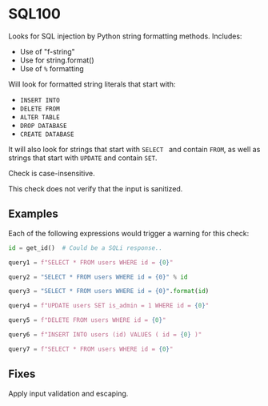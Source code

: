 # SQL100

Looks for SQL injection by Python string formatting methods. Includes:

- Use of "f-string"
- Use for string.format()
- Use of `%` formatting

Will look for formatted string literals that start with:

- `INSERT INTO `
- `DELETE FROM`
- `ALTER TABLE `
- `DROP DATABASE `
- `CREATE DATABASE `

It will also look for strings that start with `SELECT ` and contain ` FROM `, as well as strings that start with ` UPDATE ` and contain ` SET `. 

Check is case-insensitive.

This check does not verify that the input is sanitized.

## Examples

Each of the following expressions would trigger a warning for this check:

```python
id = get_id()  # Could be a SQLi response..

query1 = f"SELECT * FROM users WHERE id = {0}"

query2 = "SELECT * FROM users WHERE id = {0}" % id

query3 = "SELECT * FROM users WHERE id = {0}".format(id)

query4 = f"UPDATE users SET is_admin = 1 WHERE id = {0}"

query5 = f"DELETE FROM users WHERE id = {0}"

query6 = f"INSERT INTO users (id) VALUES ( id = {0} )"

query7 = f"SELECT * FROM users WHERE id = {0}"

```

## Fixes

Apply input validation and escaping.
